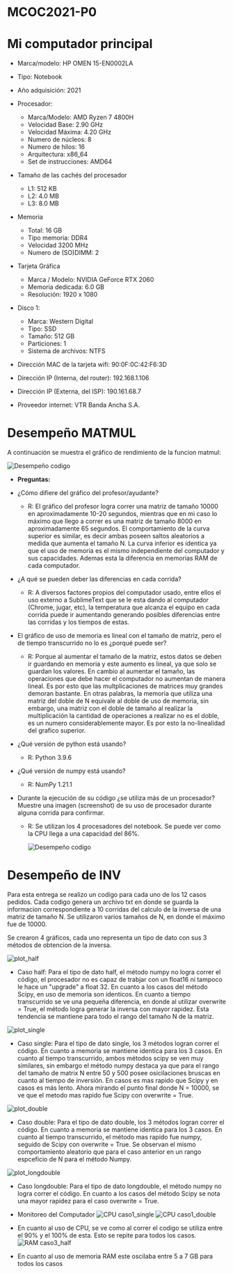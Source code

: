 # MCOC2021-P0

# Mi computador principal 

* Marca/modelo: HP OMEN 15-EN0002LA
* Tipo: Notebook
* Año adquisición: 2021
* Procesador:
  * Marca/Modelo: AMD Ryzen 7 4800H
  * Velocidad Base: 2.90 GHz
  * Velocidad Máxima: 4.20 GHz
  * Numero de núcleos: 8 
  * Numero de hilos: 16
  * Arquitectura: x86_64
  * Set de instrucciones: AMD64
* Tamaño de las cachés del procesador
  * L1: 512 KB
  * L2: 4.0 MB
  * L3: 8.0 MB
* Memoria 
  * Total: 16 GB
  * Tipo memoria: DDR4
  * Velocidad 3200 MHz
  * Numero de (SO)DIMM: 2
* Tarjeta Gráfica
  * Marca / Modelo: NVIDIA GeForce RTX 2060 
  * Memoria dedicada: 6.0 GB
  * Resolución: 1920 x 1080
* Disco 1: 
  * Marca: Western Digital
  * Tipo: SSD
  * Tamaño: 512 GB
  * Particiones: 1
  * Sistema de archivos: NTFS
  
* Dirección MAC de la tarjeta wifi: 90:0F:0C:42:F6:3D
* Dirección IP (Interna, del router): 192.168.1.106
* Dirección IP (Externa, del ISP): 190.161.68.7
* Proveedor internet: VTR Banda Ancha S.A.

# Desempeño MATMUL

A continuación se muestra el gráfico de rendimiento de la funcion matmul:

   ![Desempeño codigo](https://github.com/VicenteOtaegui/MCOC2021-P0/blob/main/plot.png)
* **Preguntas:**
* ¿Cómo difiere del gráfico del profesor/ayudante?
  * R: El gráfico del profesor logra correr una matriz de tamaño 10000 en aproximadamente 10-20 segundos, mientras que en mi caso lo máximo que llego a correr es una matriz de tamaño 8000 en aproximadamente 65 segundos. El comportamiento de la curva superior es similar, es decir ambas poseen saltos aleatorios a medida que aumenta el tamaño N. La curva inferior es identica ya que el uso de memoria es el mismo independiente del computador y sus capacidades. Ademas esta la diferencia en memorias RAM de cada computador.

* ¿A qué se pueden deber las diferencias en cada corrida?
  * R: A diversos factores propios del computador usado, entre ellos el uso externo a SublimeText que se le esta dando al computador (Chrome, jugar, etc), la temperatura que alcanza el equipo en cada corrida puede ir aumentando generando posibles diferencias entre las corridas y los tiempos de estas. 

* El gráfico de uso de memoria es lineal con el tamaño de matriz, pero el de tiempo transcurrido no lo es ¿porqué puede ser?
  * R: Porque al aumentar el tamaño de la matriz, estos datos se deben ir guardando en memoria y este aumento es lineal, ya que solo se guardan los valores. En cambio al aumentar el tamaño, las operaciones que debe hacer el computador no aumentan de manera lineal. Es por esto que las multplicaciones de matrices muy grandes demoran bastante. En otras palabras, la memoria que utiliza una matriz del doble de N equivale al doble de uso de memoria, sin embargo, una matriz con el doble de tamaño al realizar la multiplicación la cantidad de operaciones a realizar no es el doble, es un numero considerablemente mayor. Es por esto la no-linealidad del grafico superior.

* ¿Qué versión de python está usando?
  * R: Python 3.9.6

* ¿Qué versión de numpy está usando?
  * R: NumPy 1.21.1

* Durante la ejecución de su código ¿se utiliza más de un procesador? Muestre una imagen (screenshot) de su uso de procesador durante alguna corrida para confirmar.
  * R: Se utilizan los 4 procesadores del notebook. Se puede ver como la CPU llega a una capacidad del 86%.
  
    ![Desempeño codigo](https://github.com/VicenteOtaegui/MCOC2021-P0/blob/main/Screenshot%20CPU.PNG)

# Desempeño de INV

Para esta entrega se realizo un codigo para cada uno de los 12 casos pedidos. Cada codigo genera un archivo txt en donde se guarda la informacion correspondiente a 10 corridas del calculo de la inversa de una matriz de tamaño N. Se utilizaron varios tamaños de N, en donde el máximo fue de 10000.

Se crearon 4 gráficos, cada uno representa un tipo de dato con sus 3 métodos de obtencion de la inversa. 

![plot_half](https://github.com/VicenteOtaegui/MCOC2021-P0/blob/main/plot_half.png)

* Caso half: Para el tipo de dato half, el método numpy no logra correr el código, el procesador no es capaz de trabjar con un float16 ni tampoco le hace un "upgrade" a float 32. En cuanto a los casos del método Scipy, en uso de memoria son identicos. En cuanto a tiempo transcurrido se ve una pequeña diferencia, en donde al utilizar overwrite = True, el método logra generar la inversa con mayor rapidez. Esta tendencia se mantiene para todo el rango del tamaño N de la matriz. 


![plot_single](https://github.com/VicenteOtaegui/MCOC2021-P0/blob/main/plot_single.png)

* Caso single: Para el tipo de dato single, los 3 métodos logran correr el código. En cuanto a memoria se mantiene identica para los 3 casos. En cuanto al tiempo transcurrido, ambos métodos scipy se ven muy similares, sin embargo el método numpy destaca ya que para el rango del tamaño de matrix N entre 50 y 500 posee osicilaciones bruscas en cuanto al tiempo de inversión. En casos es mas rapido que Scipy y en casos es más lento. Ahora mirando el punto final donde N = 10000, se ve que el metodo mas rapido fue Scipy con overwrite = True. 


![plot_double](https://github.com/VicenteOtaegui/MCOC2021-P0/blob/main/plot_double.png)

* Caso double: Para el tipo de dato double, los 3 métodos logran correr el código. En cuanto a memoria se mantiene identica para los 3 casos. En cuanto al tiempo transcurrido, el método mas rapido fue numpy, seguido de Scipy con overwrite = True. Se observan el mismo comportamiento aleatorio que para el caso anterior en un rango espceficio de N para el método Numpy. 


![plot_longdouble](https://github.com/VicenteOtaegui/MCOC2021-P0/blob/main/plot_longdouble.png)

* Caso longdouble: Para el tipo de dato longdouble, el método numpy no logra correr el código. En cuanto a los casos del método Scipy se nota una mayor rapidez para el caso overwrite = True.

* Monitoreo del Computador
![CPU caso1_single](https://github.com/VicenteOtaegui/MCOC2021-P0/blob/main/Screenshot%20CPU%20caso1_single.png)
![CPU caso1_double](https://github.com/VicenteOtaegui/MCOC2021-P0/blob/main/Screenshot%20CPU%20caso1_double.png)
* En cuanto al uso de CPU, se ve como al correr el codigo se utiliza entre el 90% y el 100% de esta. Esto se repite para todos los casos.
![RAM caso3_half](https://github.com/VicenteOtaegui/MCOC2021-P0/blob/main/Screenshot%20RAM%20caso3_half.png)
* En cuanto al uso de memoria RAM este oscilaba entre 5 a 7 GB para todos los casos

